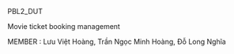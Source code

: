 PBL2_DUT

Movie ticket booking management

MEMBER :
Lưu Việt Hoàng,  Trần Ngọc Minh Hoàng,  Đỗ Long Nghĩa
